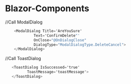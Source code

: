 # Blazor-Components


//Call ModalDialog 
```cs
    <ModalDialog Title='AreYouSure'
             Text='ConfirmDelete"'
             OnClose="@OnDialogClose"
             DialogType="ModalDialogType.DeleteCancel">
    </ModalDialog>
```
        
//Call ToastDialog 
```cs
   <ToastDialog IsSuccessed='true'
          ToastMessage='toastMessage'>
   </ToastDialog>
```
